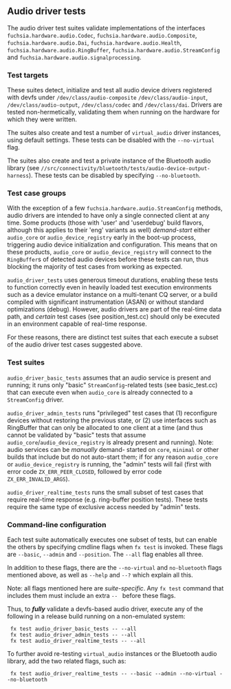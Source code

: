 ## Audio driver tests

The audio driver test suites validate implementations of the interfaces
`fuchsia.hardware.audio.Codec`, `fuchsia.hardware.audio.Composite`,
`fuchsia.hardware.audio.Dai`, `fuchsia.hardware.audio.Health`,
`fuchsia.hardware.audio.RingBuffer`, `fuchsia.hardware.audio.StreamConfig` and
`fuchsia.hardware.audio.signalprocessing`.

### Test targets
These suites detect, initialize and test all audio device drivers registered
with devfs under `/dev/class/audio-composite` `/dev/class/audio-input`,
`/dev/class/audio-output`, `/dev/class/codec` and `/dev/class/dai`. Drivers are
tested non-hermetically, validating them when running on the hardware for which
they were written.

The suites also create and test a number of `virtual_audio` driver instances,
using default settings. These tests can be disabled with the `--no-virtual`
flag.

The suites also create and test a private instance of the Bluetooth audio
library (see `//src/connectivity/bluetooth/tests/audio-device-output-harness`).
These tests can be disabled by specifying `--no-bluetooth`.

### Test case groups
With the exception of a few `fuchsia.hardware.audio.StreamConfig` methods,
audio drivers are intended to have only a single connected client at any time.
Some products (those with 'user' and 'userdebug' build flavors, although this
applies to their 'eng' variants as well) _demand-start_ either `audio_core` or
`audio_device_registry` early in the boot-up process, triggering audio device
initialization and configuration. This means that on these products,
`audio_core` or `audio_device_registry` will connect to the `RingBuffer`s of
detected audio devices before these tests can run, thus blocking the majority of
test cases from working as expected.

`audio_driver_tests` uses generous timeout durations, enabling these tests to
function correctly even in heavily loaded test execution environments such as a
device emulator instance on a multi-tenant CQ server, or a build compiled with
significant instrumentation (ASAN) or without standard optimizations (debug).
However, audio drivers are part of the real-time data path, and _certain_ test
cases (see position_test.cc) should only be executed in an environment capable
of real-time response.

For these reasons, there are distinct test suites that each execute a subset of
the audio driver test cases suggested above.

### Test suites
`audio_driver_basic_tests` assumes that an audio service is present and running;
it runs only "basic" `StreamConfig`-related tests (see basic_test.cc) that can
execute even when `audio_core` is already connected to a `StreamConfig` driver.

`audio_driver_admin_tests` runs "privileged" test cases that (1) reconfigure
devices without restoring the previous state, or (2) use interfaces such as
RingBuffer that can only be allocated to one client at a time (and thus cannot
be validated by "basic" tests that assume `audio_core`/`audio_device_registry`
is already present and running). Note: audio services can be _manually_ demand-
started on `core`, `minimal` or other builds that include but do not auto-start
them; if for any reason `audio_core` or `audio_device_registry` is running, the
"admin" tests will fail (first with error code `ZX_ERR_PEER_CLOSED`, followed by
error code `ZX_ERR_INVALID_ARGS`).

`audio_driver_realtime_tests` runs the small subset of test cases that require
real-time response (e.g. ring-buffer position tests). These tests require the
same type of exclusive access needed by "admin" tests.

### Command-line configuration
Each test suite automatically executes one subset of tests, but can enable the
others by specifying cmdline flags when `fx test` is invoked. These flags are
`--basic`, `--admin` and `--position`. The `--all` flag enables all three.

In addition to these flags, there are the `--no-virtual` and `no-bluetooth`
flags mentioned above, as well as `--help` and `--?` which explain all this.

Note: all flags mentioned here are _suite-specific_. Any `fx test` command that
includes them must include an extra `-- ` before these flags.

Thus, to ***fully*** validate a devfs-based audio driver, execute any of the
following in a release build running on a non-emulated system:

```
 fx test audio_driver_basic_tests -- --all
 fx test audio_driver_admin_tests -- --all
 fx test audio_driver_realtime_tests -- --all
```

To further avoid re-testing `virtual_audio` instances or the Bluetooth audio
library, add the two related flags, such as:

```
 fx test audio_driver_realtime_tests -- --basic --admin --no-virtual --no-bluetooth
```
